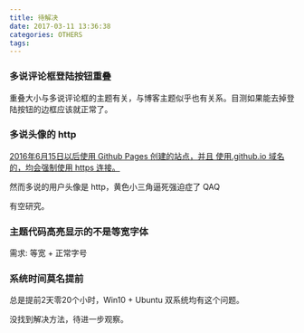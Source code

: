 ```yaml
---
title: 待解决
date: 2017-03-11 13:36:38
categories: OTHERS
tags: 
---
```

### 多说评论框登陆按钮重叠
重叠大小与多说评论框的主题有关，与博客主题似乎也有关系。目测如果能去掉登陆按钮的边框应该就正常了。

### 多说头像的 http
[2016年6月15日以后使用 Github Pages 创建的站点，并且 使用.github.io 域名的，均会强制使用 https 连接。](https://help.github.com/articles/securing-your-github-pages-site-with-https/)

然而多说的用户头像是 http，黄色小三角逼死强迫症了 QAQ

有空研究。

### 主题代码高亮显示的不是等宽字体

需求: 等宽 + 正常字号

### 系统时间莫名提前
总是提前2天零20个小时，Win10 + Ubuntu 双系统均有这个问题。

没找到解决方法，待进一步观察。
